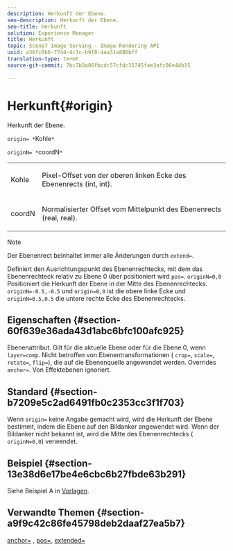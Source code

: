 ```yaml
---
description: Herkunft der Ebene.
seo-description: Herkunft der Ebene.
seo-title: Herkunft
solution: Experience Manager
title: Herkunft
topic: Scene7 Image Serving - Image Rendering API
uuid: a36fc0b6-7744-4c1c-b9f8-4aa31a886bff
translation-type: tm+mt
source-git-commit: 7bc7b3a86fbcdc57cfdc31745fae3afc06e44b15

---
```



# Herkunft{#origin}

Herkunft der Ebene.

`origin= *`Kohle`*`

`originN= *`coordN`*`

<table id="simpletable_A270FD92B1E841FE81F5AB300351FE01"> 
 <tr class="strow"> 
  <td class="stentry"> <p><span class="varname"> Kohle</span> </p></td> 
  <td class="stentry"> <p>Pixel-Offset von der oberen linken Ecke des Ebenenrects (int, int). </p></td> 
 </tr> 
 <tr class="strow"> 
  <td class="stentry"> <p><span class="varname"> coordN</span> </p></td> 
  <td class="stentry"> <p>Normalisierter Offset vom Mittelpunkt des Ebenenrects (real, real). </p></td> 
 </tr> 
</table>

>[!NOTE]
>
>Der Ebenenrect beinhaltet immer alle Änderungen durch `extend=`.

Definiert den Ausrichtungspunkt des Ebenenrechtecks, mit dem das Ebenenrechteck relativ zu Ebene 0 über positioniert wird `pos=`. `originN=0,0` Positioniert die Herkunft der Ebene in der Mitte des Ebenenrechtecks. `originN=-0.5,-0.5` und `origin=0,0` ist die obere linke Ecke und `originN=0.5,0.5` die untere rechte Ecke des Ebenenrechtecks.

## Eigenschaften {#section-60f639e36ada43d1abc6bfc100afc925}

Ebenenattribut. Gilt für die aktuelle Ebene oder für die Ebene 0, wenn `layer=comp`. Nicht betroffen von Ebenentransformationen ( `crop=`, `scale=`, `rotate=`, `flip=`), die auf die Ebenenquelle angewendet werden. Overrides `anchor=`. Von Effektebenen ignoriert.

## Standard {#section-b7209e5c2ad6491fb0c2353cc3f1f703}

Wenn `origin=` keine Angabe gemacht wird, wird die Herkunft der Ebene bestimmt, indem die Ebene auf den Bildanker angewendet wird. Wenn der Bildanker nicht bekannt ist, wird die Mitte des Ebenenrechtecks ( `originN=0,0`) verwendet.

## Beispiel {#section-13e38d6e17be4e6cbc6b27fbde63b291}

Siehe Beispiel A in [Vorlagen](../../../../../is-api/http-ref/image-serving-api-ref/c-http-protocol-reference/c-templates/c-templates.md#concept-3cd2d2adae0e41b2979b9640244d4d3e).

## Verwandte Themen {#section-a9f9c42c86fe45798deb2daaf27ea5b7}

[anchor=](../../../../../is-api/http-ref/image-serving-api-ref/c-http-protocol-reference/c-command-reference/r-anchor.md#reference-6661e548ab284b82828d8d94c8ddeb7c) , [pos=](../../../../../is-api/http-ref/image-serving-api-ref/c-http-protocol-reference/c-command-reference/r-pos.md#reference-65de948f4b404f1182b22119ca332143), [extended=](../../../../../is-api/http-ref/image-serving-api-ref/c-http-protocol-reference/c-command-reference/r-extend.md#reference-7e9156beb285459d830e2d56782a74ac)
